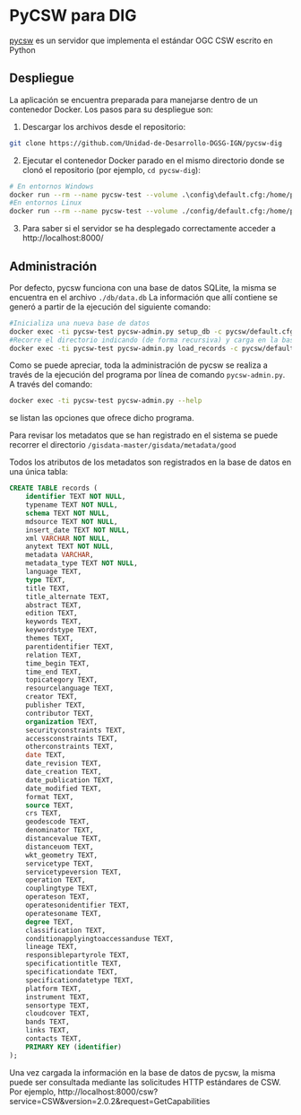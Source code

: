# PyCSW para DIG
[pycsw](https://pycsw.org/) es un servidor que implementa el estándar OGC CSW escrito en Python

## Despliegue

La aplicación se encuentra preparada para manejarse dentro de un contenedor Docker.
Los pasos para su despliegue son:

1. Descargar los archivos desde el repositorio:

```bash
git clone https://github.com/Unidad-de-Desarrollo-DGSG-IGN/pycsw-dig
```
2.  Ejecutar el contenedor Docker parado en el mismo directorio donde se clonó el repositorio (por ejemplo, `cd pycsw-dig`):
```bash
# En entornos Windows
docker run --rm --name pycsw-test --volume .\config\default.cfg:/home/pycsw/pycsw/default.cfg --volume .\db:/var/lib/pycsw --volume .\gisdata-master:/gisdata-master --detach --publish 8000:8000 geopython/pycsw
#En entornos Linux
docker run --rm --name pycsw-test --volume ./config/default.cfg:/home/pycsw/pycsw/default.cfg --volume ./db:/var/lib/pycsw --volume ./gisdata-master:/gisdata-master --detach --publish 8000:8000 geopython/pycsw
```
3. Para saber si el servidor se ha desplegado correctamente acceder a http://localhost:8000/

## Administración
Por defecto, pycsw funciona con una base de datos SQLite, la misma se encuentra en el archivo `./db/data.db`
La información que allí contiene se generó a partir de la ejecución del siguiente comando:

```bash
#Inicializa una nueva base de datos
docker exec -ti pycsw-test pycsw-admin.py setup_db -c pycsw/default.cfg
#Recorre el directorio indicando (de forma recursiva) y carga en la base de datos todo XML de metadatos que encuentre
docker exec -ti pycsw-test pycsw-admin.py load_records -c pycsw/default.cfg -p /gisdata-master/gisdata/metadata/good -r
```
Como se puede apreciar, toda la administración de pycsw se realiza a través de la ejecución del programa por línea de comando `pycsw-admin.py`. A través del comando:
```bash
docker exec -ti pycsw-test pycsw-admin.py --help
```
se listan las opciones que ofrece dicho programa.

Para revisar los metadatos que se han registrado en el sistema se puede recorrer el directorio `/gisdata-master/gisdata/metadata/good`

Todos los atributos de los metadatos son registrados en la base de datos en una única tabla:

```sql
CREATE TABLE records (
	identifier TEXT NOT NULL, 
	typename TEXT NOT NULL, 
	schema TEXT NOT NULL, 
	mdsource TEXT NOT NULL, 
	insert_date TEXT NOT NULL, 
	xml VARCHAR NOT NULL, 
	anytext TEXT NOT NULL, 
	metadata VARCHAR, 
	metadata_type TEXT NOT NULL, 
	language TEXT, 
	type TEXT, 
	title TEXT, 
	title_alternate TEXT, 
	abstract TEXT, 
	edition TEXT, 
	keywords TEXT, 
	keywordstype TEXT, 
	themes TEXT, 
	parentidentifier TEXT, 
	relation TEXT, 
	time_begin TEXT, 
	time_end TEXT, 
	topicategory TEXT, 
	resourcelanguage TEXT, 
	creator TEXT, 
	publisher TEXT, 
	contributor TEXT, 
	organization TEXT, 
	securityconstraints TEXT, 
	accessconstraints TEXT, 
	otherconstraints TEXT, 
	date TEXT, 
	date_revision TEXT, 
	date_creation TEXT, 
	date_publication TEXT, 
	date_modified TEXT, 
	format TEXT, 
	source TEXT, 
	crs TEXT, 
	geodescode TEXT, 
	denominator TEXT, 
	distancevalue TEXT, 
	distanceuom TEXT, 
	wkt_geometry TEXT, 
	servicetype TEXT, 
	servicetypeversion TEXT, 
	operation TEXT, 
	couplingtype TEXT, 
	operateson TEXT, 
	operatesonidentifier TEXT, 
	operatesoname TEXT, 
	degree TEXT, 
	classification TEXT, 
	conditionapplyingtoaccessanduse TEXT, 
	lineage TEXT, 
	responsiblepartyrole TEXT, 
	specificationtitle TEXT, 
	specificationdate TEXT, 
	specificationdatetype TEXT, 
	platform TEXT, 
	instrument TEXT, 
	sensortype TEXT, 
	cloudcover TEXT, 
	bands TEXT, 
	links TEXT, 
	contacts TEXT, 
	PRIMARY KEY (identifier)
);
```

Una vez cargada la información en la base de datos de pycsw, la misma puede ser consultada mediante las solicitudes HTTP estándares de CSW. Por ejemplo, http://localhost:8000/csw?service=CSW&version=2.0.2&request=GetCapabilities
